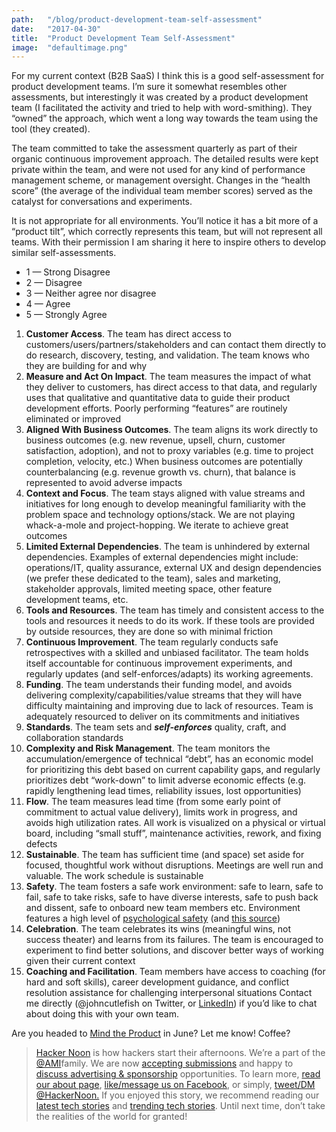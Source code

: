 ```yaml
---
path:	"/blog/product-development-team-self-assessment"
date:	"2017-04-30"
title:	"Product Development Team Self-Assessment"
image:	"defaultimage.png"
---
```


For my current context (B2B SaaS) I think this is a good self-assessment for product development teams. I’m sure it somewhat resembles other assessments, but interestingly it was created by a product development team (I facilitated the activity and tried to help with word-smithing). They “owned” the approach, which went a long way towards the team using the tool (they created).

The team committed to take the assessment quarterly as part of their organic continuous improvement approach. The detailed results were kept private within the team, and were not used for any kind of performance management scheme, or management oversight. Changes in the “health score” (the average of the individual team member scores) served as the catalyst for conversations and experiments.

It is not appropriate for all environments. You’ll notice it has a bit more of a “product tilt”, which correctly represents this team, but will not represent all teams. With their permission I am sharing it here to inspire others to develop similar self-assessments.

* 1 — Strong Disagree
* 2 — Disagree
* 3 — Neither agree nor disagree
* 4 — Agree
* 5 — Strongly Agree
1. **Customer Access**. The team has direct access to customers/users/partners/stakeholders and can contact them directly to do research, discovery, testing, and validation. The team knows who they are building for and why
2. **Measure and Act On Impact**. The team measures the impact of what they deliver to customers, has direct access to that data, and regularly uses that qualitative and quantitative data to guide their product development efforts. Poorly performing “features” are routinely eliminated or improved
3. **Aligned With Business Outcomes**. The team aligns its work directly to business outcomes (e.g. new revenue, upsell, churn, customer satisfaction, adoption), and not to proxy variables (e.g. time to project completion, velocity, etc.) When business outcomes are potentially counterbalancing (e.g. revenue growth vs. churn), that balance is represented to avoid adverse impacts
4. **Context and Focus**. The team stays aligned with value streams and initiatives for long enough to develop meaningful familiarity with the problem space and technology options/stack. We are not playing whack-a-mole and project-hopping. We iterate to achieve great outcomes
5. **Limited External Dependencies**. The team is unhindered by external dependencies. Examples of external dependencies might include: operations/IT, quality assurance, external UX and design dependencies (we prefer these dedicated to the team), sales and marketing, stakeholder approvals, limited meeting space, other feature development teams, etc.
6. **Tools and Resources**. The team has timely and consistent access to the tools and resources it needs to do its work. If these tools are provided by outside resources, they are done so with minimal friction
7. **Continuous Improvement**. The team regularly conducts safe retrospectives with a skilled and unbiased facilitator. The team holds itself accountable for continuous improvement experiments, and regularly updates (and self-enforces/adapts) its working agreements.
8. **Funding**. The team understands their funding model, and avoids delivering complexity/capabilities/value streams that they will have difficulty maintaining and improving due to lack of resources. Team is adequately resourced to deliver on its commitments and initiatives
9. **Standards**. The team sets and ***self-enforces*** quality, craft, and collaboration standards
10. **Complexity and Risk Management**. The team monitors the accumulation/emergence of technical “debt”, has an economic model for prioritizing this debt based on current capability gaps, and regularly prioritizes debt “work-down” to limit adverse economic effects (e.g. rapidly lengthening lead times, reliability issues, lost opportunities)
11. **Flow**. The team measures lead time (from some early point of commitment to actual value delivery), limits work in progress, and avoids high utilization rates. All work is visualized on a physical or virtual board, including “small stuff”, maintenance activities, rework, and fixing defects
12. **Sustainable**. The team has sufficient time (and space) set aside for focused, thoughtful work without disruptions. Meetings are well run and valuable. The work schedule is sustainable
13. **Safety**. The team fosters a safe work environment: safe to learn, safe to fail, safe to take risks, safe to have diverse interests, safe to push back and dissent, safe to onboard new team members etc. Environment features a high level of [psychological safety](https://en.wikipedia.org/wiki/Psychological_safety) (and [this source](https://rework.withgoogle.com/blog/how-to-foster-psychological-safety/))
14. **Celebration**. The team celebrates its wins (meaningful wins, not success theater) and learns from its failures. The team is encouraged to experiment to find better solutions, and discover better ways of working given their current context
15. **Coaching and Facilitation**. Team members have access to coaching (for hard and soft skills), career development guidance, and conflict resolution assistance for challenging interpersonal situations
Contact me directly (@johncutlefish on Twitter, or [LinkedIn](https://www.linkedin.com/in/johnpcutler/)) if you’d like to chat about doing this with your own team.

Are you headed to [Mind the Product](http://bit.ly/2oYDFnE) in June? Let me know! Coffee?


> [Hacker Noon](http://bit.ly/Hackernoon) is how hackers start their afternoons. We’re a part of the [@AMI](http://bit.ly/atAMIatAMI)family. We are now [accepting submissions](http://bit.ly/hackernoonsubmission) and happy to [discuss advertising & sponsorship](mailto:partners@amipublications.com) opportunities.
> To learn more, [read our about page](https://goo.gl/4ofytp), [like/message us on Facebook](http://bit.ly/HackernoonFB), or simply, [tweet/DM @HackerNoon.](https://goo.gl/k7XYbx)
> If you enjoyed this story, we recommend reading our [latest tech stories](http://bit.ly/hackernoonlatestt) and [trending tech stories](https://hackernoon.com/trending). Until next time, don’t take the realities of the world for granted!